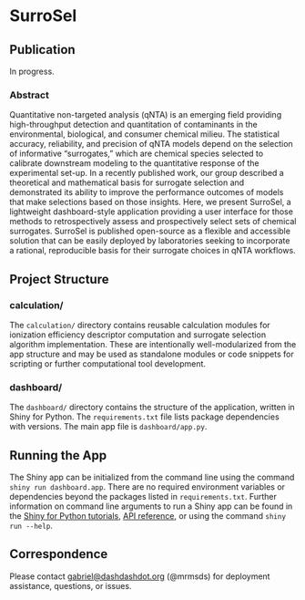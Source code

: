 # SurroSel
## Publication
In progress.

### Abstract
Quantitative non-targeted analysis (qNTA) is an emerging field providing high-throughput detection and quantitation of contaminants in the environmental, biological, and consumer chemical milieu. The statistical accuracy, reliability, and precision of qNTA models depend on the selection of informative “surrogates,” which are chemical species selected to calibrate downstream modeling to the quantitative response of the experimental set-up. In a recently published work, our group described a theoretical and mathematical basis for surrogate selection and demonstrated its ability to improve the performance outcomes of models that make selections based on those insights. Here, we present SurroSel, a lightweight dashboard-style application providing a user interface for those methods to retrospectively assess and prospectively select sets of chemical surrogates. SurroSel is published open-source as a flexible and accessible solution that can be easily deployed by laboratories seeking to incorporate a rational, reproducible basis for their surrogate choices in qNTA workflows.

## Project Structure
### calculation/
The ```calculation/``` directory contains reusable calculation modules for ionization efficiency descriptor computation and surrogate selection algorithm implementation. These are intentionally well-modularized from the app structure and may be used as standalone modules or code snippets for scripting or further computational tool development.

### dashboard/
The ```dashboard/``` directory contains the structure of the application, written in Shiny for Python. The ```requirements.txt``` file lists package dependencies with versions. The main app file is ```dashboard/app.py```.

## Running the App
The Shiny app can be initialized from the command line using the command ```shiny run dashboard.app```. There are no required environment variables or dependencies beyond the packages listed in ```requirements.txt```. Further information on command line arguments to run a Shiny app can be found in the [Shiny for Python tutorials](https://shiny.posit.co/py/get-started/create-run.html), [API reference](https://shiny.posit.co/py/api/core/run_app.html), or using the command ```shiny run --help```.

## Correspondence
Please contact gabriel@dashdashdot.org (@mrmsds) for deployment assistance, questions, or issues.
